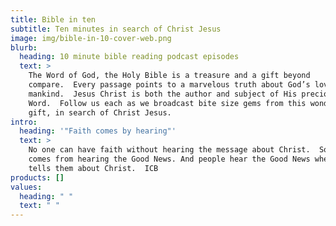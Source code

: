```yaml
---
title: Bible in ten
subtitle: Ten minutes in search of Christ Jesus
image: img/bible-in-10-cover-web.png
blurb:
  heading: 10 minute bible reading podcast episodes
  text: >
    The Word of God, the Holy Bible is a treasure and a gift beyond
    compare.  Every passage points to a marvelous truth about God’s love for
    mankind.  Jesus Christ is both the author and subject of His precious
    Word.  Follow us each as we broadcast bite size gems from this wonderful
    gift, in search of Christ Jesus.
intro:
  heading: '"Faith comes by hearing"'
  text: >
    No one can have faith without hearing the message about Christ.  So faith
    comes from hearing the Good News. And people hear the Good News when someone
    tells them about Christ.  ICB
products: []
values:
  heading: " "
  text: " "
---
```

